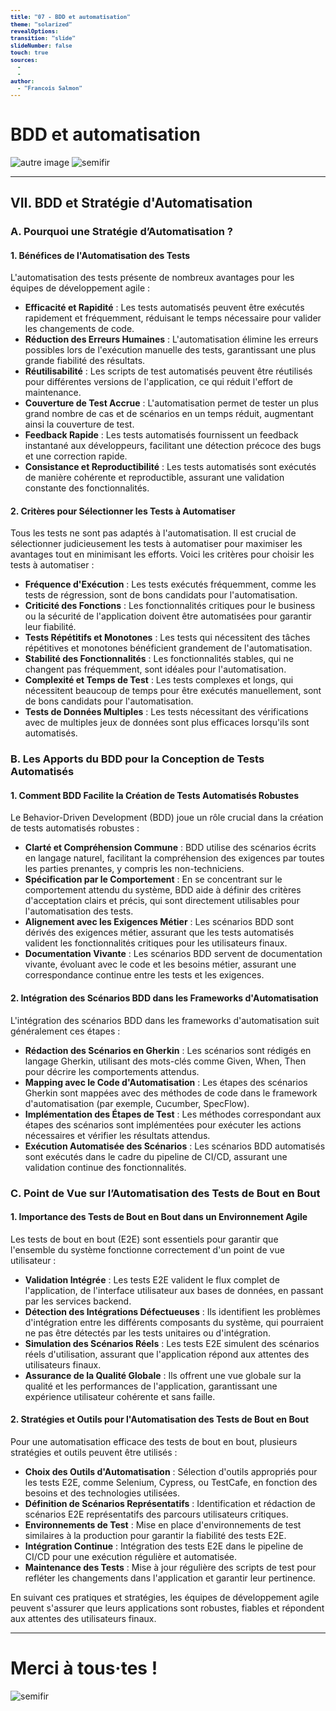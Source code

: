 ```yaml
---
title: "07 - BDD et automatisation"
theme: "solarized"
revealOptions:
transition: "slide"
slideNumber: false
touch: true
sources: 
  - 
  - 
author: 
  - "Francois Salmon"
---
```


<head>
  <link rel="stylesheet" href="https://maxcdn.bootstrapcdn.com/font-awesome/4.5.0/css/font-awesome.min.css">
</head>

<style type="text/css">
  body{
    position: relative;
    height: 100vh;
  }

  body:before{
    content: ' ';
    position: absolute;
    top: 0;
    bottom: 0;
    left: 0;
    right: 0;
    background: url(https://raw.githubusercontent.com/tamo-semifir/gcp-assets/main/logo_semifir.png) no-repeat center fixed;
    background-size: 75vh 45vw;
    opacity: 0.2
  }

  code {
    color: #EB5757;
    background-color: rgba(135,131,120,0.15);
    border-radius: 50px;
    font-size: 65%;
    font-weight: bolder
  }
</style>

# BDD et automatisation

![autre image](/assets/...) <!-- .element width="...%" align="left"-->
![semifir](/assets/logo_semifir.png) <!-- .element width="19%" align="right" -->

---

## VII. BDD et Stratégie d'Automatisation

### A. Pourquoi une Stratégie d’Automatisation ?

#### 1. Bénéfices de l'Automatisation des Tests

L'automatisation des tests présente de nombreux avantages pour les équipes de développement agile :

- **Efficacité et Rapidité** : Les tests automatisés peuvent être exécutés rapidement et fréquemment, réduisant le temps nécessaire pour valider les changements de code.
- **Réduction des Erreurs Humaines** : L'automatisation élimine les erreurs possibles lors de l'exécution manuelle des tests, garantissant une plus grande fiabilité des résultats.
- **Réutilisabilité** : Les scripts de test automatisés peuvent être réutilisés pour différentes versions de l'application, ce qui réduit l'effort de maintenance.
- **Couverture de Test Accrue** : L'automatisation permet de tester un plus grand nombre de cas et de scénarios en un temps réduit, augmentant ainsi la couverture de test.
- **Feedback Rapide** : Les tests automatisés fournissent un feedback instantané aux développeurs, facilitant une détection précoce des bugs et une correction rapide.
- **Consistance et Reproductibilité** : Les tests automatisés sont exécutés de manière cohérente et reproductible, assurant une validation constante des fonctionnalités.

#### 2. Critères pour Sélectionner les Tests à Automatiser

Tous les tests ne sont pas adaptés à l'automatisation. Il est crucial de sélectionner judicieusement les tests à automatiser pour maximiser les avantages tout en minimisant les efforts. Voici les critères pour choisir les tests à automatiser :

- **Fréquence d'Exécution** : Les tests exécutés fréquemment, comme les tests de régression, sont de bons candidats pour l'automatisation.
- **Criticité des Fonctions** : Les fonctionnalités critiques pour le business ou la sécurité de l'application doivent être automatisées pour garantir leur fiabilité.
- **Tests Répétitifs et Monotones** : Les tests qui nécessitent des tâches répétitives et monotones bénéficient grandement de l'automatisation.
- **Stabilité des Fonctionnalités** : Les fonctionnalités stables, qui ne changent pas fréquemment, sont idéales pour l'automatisation.
- **Complexité et Temps de Test** : Les tests complexes et longs, qui nécessitent beaucoup de temps pour être exécutés manuellement, sont de bons candidats pour l'automatisation.
- **Tests de Données Multiples** : Les tests nécessitant des vérifications avec de multiples jeux de données sont plus efficaces lorsqu'ils sont automatisés.

### B. Les Apports du BDD pour la Conception de Tests Automatisés

#### 1. Comment BDD Facilite la Création de Tests Automatisés Robustes

Le Behavior-Driven Development (BDD) joue un rôle crucial dans la création de tests automatisés robustes :

- **Clarté et Compréhension Commune** : BDD utilise des scénarios écrits en langage naturel, facilitant la compréhension des exigences par toutes les parties prenantes, y compris les non-techniciens.
- **Spécification par le Comportement** : En se concentrant sur le comportement attendu du système, BDD aide à définir des critères d'acceptation clairs et précis, qui sont directement utilisables pour l'automatisation des tests.
- **Alignement avec les Exigences Métier** : Les scénarios BDD sont dérivés des exigences métier, assurant que les tests automatisés valident les fonctionnalités critiques pour les utilisateurs finaux.
- **Documentation Vivante** : Les scénarios BDD servent de documentation vivante, évoluant avec le code et les besoins métier, assurant une correspondance continue entre les tests et les exigences.

#### 2. Intégration des Scénarios BDD dans les Frameworks d'Automatisation

L'intégration des scénarios BDD dans les frameworks d'automatisation suit généralement ces étapes :

- **Rédaction des Scénarios en Gherkin** : Les scénarios sont rédigés en langage Gherkin, utilisant des mots-clés comme Given, When, Then pour décrire les comportements attendus.
- **Mapping avec le Code d'Automatisation** : Les étapes des scénarios Gherkin sont mappées avec des méthodes de code dans le framework d'automatisation (par exemple, Cucumber, SpecFlow).
- **Implémentation des Étapes de Test** : Les méthodes correspondant aux étapes des scénarios sont implémentées pour exécuter les actions nécessaires et vérifier les résultats attendus.
- **Exécution Automatisée des Scénarios** : Les scénarios BDD automatisés sont exécutés dans le cadre du pipeline de CI/CD, assurant une validation continue des fonctionnalités.

### C. Point de Vue sur l’Automatisation des Tests de Bout en Bout

#### 1. Importance des Tests de Bout en Bout dans un Environnement Agile

Les tests de bout en bout (E2E) sont essentiels pour garantir que l'ensemble du système fonctionne correctement d'un point de vue utilisateur :

- **Validation Intégrée** : Les tests E2E valident le flux complet de l'application, de l'interface utilisateur aux bases de données, en passant par les services backend.
- **Détection des Intégrations Défectueuses** : Ils identifient les problèmes d'intégration entre les différents composants du système, qui pourraient ne pas être détectés par les tests unitaires ou d'intégration.
- **Simulation des Scénarios Réels** : Les tests E2E simulent des scénarios réels d'utilisation, assurant que l'application répond aux attentes des utilisateurs finaux.
- **Assurance de la Qualité Globale** : Ils offrent une vue globale sur la qualité et les performances de l'application, garantissant une expérience utilisateur cohérente et sans faille.

#### 2. Stratégies et Outils pour l'Automatisation des Tests de Bout en Bout

Pour une automatisation efficace des tests de bout en bout, plusieurs stratégies et outils peuvent être utilisés :

- **Choix des Outils d'Automatisation** : Sélection d'outils appropriés pour les tests E2E, comme Selenium, Cypress, ou TestCafe, en fonction des besoins et des technologies utilisées.
- **Définition de Scénarios Représentatifs** : Identification et rédaction de scénarios E2E représentatifs des parcours utilisateurs critiques.
- **Environnements de Test** : Mise en place d'environnements de test similaires à la production pour garantir la fiabilité des tests E2E.
- **Intégration Continue** : Intégration des tests E2E dans le pipeline de CI/CD pour une exécution régulière et automatisée.
- **Maintenance des Tests** : Mise à jour régulière des scripts de test pour refléter les changements dans l'application et garantir leur pertinence.

En suivant ces pratiques et stratégies, les équipes de développement agile peuvent s'assurer que leurs applications sont robustes, fiables et répondent aux attentes des utilisateurs finaux.

---

# Merci à tous·tes !

![semifir](/assets/logo_semifir.png) <!-- .element width="19%" align="center" -->
